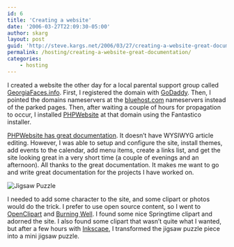 ```yaml
---
id: 6
title: 'Creating a website'
date: '2006-03-27T22:09:30-05:00'
author: skarg
layout: post
guid: 'http://steve.kargs.net/2006/03/27/creating-a-website-great-documentation/'
permalink: /hosting/creating-a-website-great-documentation/
categories:
    - hosting
---
```


I created a website the other day for a local parental support group called [GeorgiaFaces.info](http://georgiafaces.info/). First, I registered the domain with [GoDaddy](http://godaddy.com/). Then, I pointed the domains nameservers at the [bluehost.com](http://bluehost.com/) nameservers instead of the parked pages. Then, after waiting a couple of hours for propagation to occur, I installed [PHPWebsite](http://phpwebsite.appstate.edu/) at that domain using the Fantastico installer.

[PHPWebsite has great documentation](http://phpwebsite.appstate.edu/man/html/). It doesn’t have WYSIWYG article editing. However, I was able to setup and configure the site, install themes, add events to the calendar, add menu items, create a links list, and get the site looking great in a very short time (a couple of evenings and an afternoon). All thanks to the great documentation. It makes me want to go and write great documentation for the projects I have worked on.

<span class="tt-flickr">![Jigsaw Puzzle](http://steve.kargs.net/wp-content/uploads/2006/04/jigsaw_puzzle.jpg "Jigsaw Puzzle")</span>

I needed to add some character to the site, and some clipart or photos would do the trick. I prefer to use open source content, so I went to [OpenClipart](http://openclipart.org/) and [Burning Well](http://www.burningwell.org/). I found some nice Springtime clipart and adorned the site. I also found some clipart that wasn’t quite what I wanted, but after a few hours with [Inkscape](http://inkscape.org/), I transformed the jigsaw puzzle piece into a mini jigsaw puzzle.